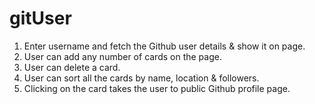 # gitUser

1. Enter username and fetch the Github user details & show it on page.
2. User can add any number of cards on the page.
3. User can delete a card.
4. User can sort all the cards by name, location & followers.
5. Clicking on the card takes the user to public Github profile page.